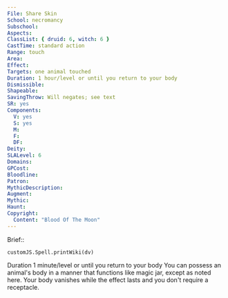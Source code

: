 ```yaml
---
File: Share Skin
School: necromancy
Subschool: 
Aspects: 
ClassList: { druid: 6, witch: 6 }
CastTime: standard action
Range: touch
Area: 
Effect: 
Targets: one animal touched
Duration: 1 hour/level or until you return to your body
Dismissible: 
Shapeable: 
SavingThrow: Will negates; see text
SR: yes
Components:
  V: yes
  S: yes
  M: 
  F: 
  DF: 
Deity: 
SLALevel: 6
Domains: 
GPCost: 
Bloodline: 
Patron: 
MythicDescription: 
Augment: 
Mythic: 
Haunt: 
Copyright:
  Content: "Blood Of The Moon"
---
```

Brief:: 

```dataviewjs
customJS.Spell.printWiki(dv)
```

Duration 1 minute/level or until you return to your body You can possess an animal's body in a manner that functions like magic jar, except as noted here. Your body vanishes while the effect lasts and you don't require a receptacle.

